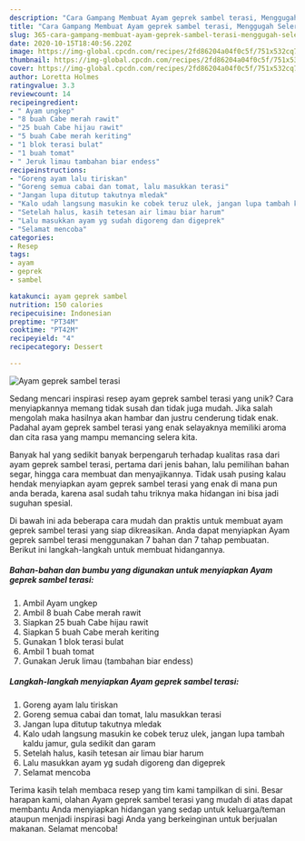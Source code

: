 ```yaml
---
description: "Cara Gampang Membuat Ayam geprek sambel terasi, Menggugah Selera"
title: "Cara Gampang Membuat Ayam geprek sambel terasi, Menggugah Selera"
slug: 365-cara-gampang-membuat-ayam-geprek-sambel-terasi-menggugah-selera
date: 2020-10-15T18:40:56.220Z
image: https://img-global.cpcdn.com/recipes/2fd86204a04f0c5f/751x532cq70/ayam-geprek-sambel-terasi-foto-resep-utama.jpg
thumbnail: https://img-global.cpcdn.com/recipes/2fd86204a04f0c5f/751x532cq70/ayam-geprek-sambel-terasi-foto-resep-utama.jpg
cover: https://img-global.cpcdn.com/recipes/2fd86204a04f0c5f/751x532cq70/ayam-geprek-sambel-terasi-foto-resep-utama.jpg
author: Loretta Holmes
ratingvalue: 3.3
reviewcount: 14
recipeingredient:
- " Ayam ungkep"
- "8 buah Cabe merah rawit"
- "25 buah Cabe hijau rawit"
- "5 buah Cabe merah keriting"
- "1 blok terasi bulat"
- "1 buah tomat"
- " Jeruk limau tambahan biar endess"
recipeinstructions:
- "Goreng ayam lalu tiriskan"
- "Goreng semua cabai dan tomat, lalu masukkan terasi"
- "Jangan lupa ditutup takutnya mledak"
- "Kalo udah langsung masukin ke cobek teruz ulek, jangan lupa tambah kaldu jamur, gula sedikit dan garam"
- "Setelah halus, kasih tetesan air limau biar harum"
- "Lalu masukkan ayam yg sudah digoreng dan digeprek"
- "Selamat mencoba"
categories:
- Resep
tags:
- ayam
- geprek
- sambel

katakunci: ayam geprek sambel 
nutrition: 150 calories
recipecuisine: Indonesian
preptime: "PT34M"
cooktime: "PT42M"
recipeyield: "4"
recipecategory: Dessert

---
```



![Ayam geprek sambel terasi](https://img-global.cpcdn.com/recipes/2fd86204a04f0c5f/751x532cq70/ayam-geprek-sambel-terasi-foto-resep-utama.jpg)

Sedang mencari inspirasi resep ayam geprek sambel terasi yang unik? Cara menyiapkannya memang tidak susah dan tidak juga mudah. Jika salah mengolah maka hasilnya akan hambar dan justru cenderung tidak enak. Padahal ayam geprek sambel terasi yang enak selayaknya memiliki aroma dan cita rasa yang mampu memancing selera kita.

Banyak hal yang sedikit banyak berpengaruh terhadap kualitas rasa dari ayam geprek sambel terasi, pertama dari jenis bahan, lalu pemilihan bahan segar, hingga cara membuat dan menyajikannya. Tidak usah pusing kalau hendak menyiapkan ayam geprek sambel terasi yang enak di mana pun anda berada, karena asal sudah tahu triknya maka hidangan ini bisa jadi suguhan spesial.




Di bawah ini ada beberapa cara mudah dan praktis untuk membuat ayam geprek sambel terasi yang siap dikreasikan. Anda dapat menyiapkan Ayam geprek sambel terasi menggunakan 7 bahan dan 7 tahap pembuatan. Berikut ini langkah-langkah untuk membuat hidangannya.

<!--inarticleads1-->

##### Bahan-bahan dan bumbu yang digunakan untuk menyiapkan Ayam geprek sambel terasi:

1. Ambil  Ayam ungkep
1. Ambil 8 buah Cabe merah rawit
1. Siapkan 25 buah Cabe hijau rawit
1. Siapkan 5 buah Cabe merah keriting
1. Gunakan 1 blok terasi bulat
1. Ambil 1 buah tomat
1. Gunakan  Jeruk limau (tambahan biar endess)




<!--inarticleads2-->

##### Langkah-langkah menyiapkan Ayam geprek sambel terasi:

1. Goreng ayam lalu tiriskan
1. Goreng semua cabai dan tomat, lalu masukkan terasi
1. Jangan lupa ditutup takutnya mledak
1. Kalo udah langsung masukin ke cobek teruz ulek, jangan lupa tambah kaldu jamur, gula sedikit dan garam
1. Setelah halus, kasih tetesan air limau biar harum
1. Lalu masukkan ayam yg sudah digoreng dan digeprek
1. Selamat mencoba




Terima kasih telah membaca resep yang tim kami tampilkan di sini. Besar harapan kami, olahan Ayam geprek sambel terasi yang mudah di atas dapat membantu Anda menyiapkan hidangan yang sedap untuk keluarga/teman ataupun menjadi inspirasi bagi Anda yang berkeinginan untuk berjualan makanan. Selamat mencoba!
